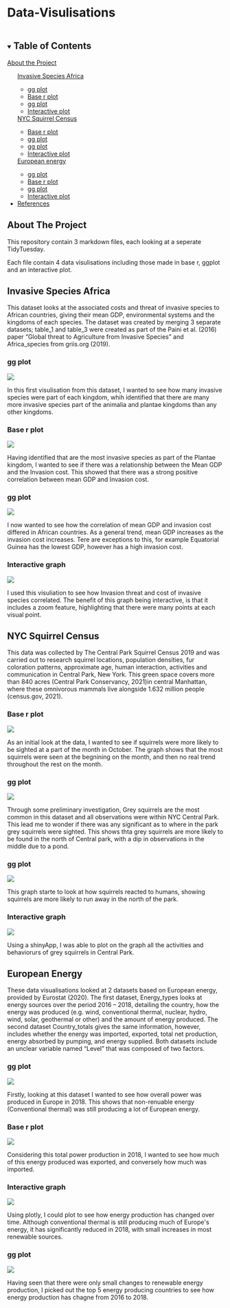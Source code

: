 # Data-Visulisations

<!-- TABLE OF CONTENTS -->
<details open="open">
  <summary><h2 style="display: inline-block">Table of Contents</h2></summary>
        <a href="#About the project">About the Project</a>
      <ul>
      <a href="#Invasive Species Africa">Invasive Species Africa</a>
      <ul>
        <li><a href="#gg plot">gg plot</a></li>
        <li><a href="#Base r plot">Base r plot</a></li>
        <li><a href="#gg plot">gg plot</a></li>
         <li><a href="#Interactive graph">Interactive plot</a></li>
      </ul>
  <a href="#NYC Squirrel Census">NYC Squirrel Census</a>
      <ul>
        <li><a href="#Base r plot">Base r plot</a></li>
        <li><a href="#gg plot">gg plot</a></li>
        <li><a href="#gg plot">gg plot</a></li>
         <li><a href="#Interactive graph">Interactive plot</a></li>
  </ul>
   <a href="#European energy">European energy</a>
      <ul>
        <li><a href="#gg plot">gg plot</a></li>
        <li><a href="#Base r plot">Base r plot</a></li>
        <li><a href="#gg plot">gg plot</a></li>
        <li><a href="#Interactive graph">Interactive plot</a></li>
    </ul>
    <li><a href="#References">References</a></li>
  </ol>
</details>


<!-- ABOUT THE PROJECT -->
## About The Project
This repository contain 3 markdown files, each looking at a seperate TidyTuesday.

Each file contain 4 data visulisations including those made in base r, ggplot and an interactive plot.

<!-- INVASIVE SPECIES AFRICA -->
## Invasive Species Africa

This dataset looks at the associated costs and threat of invasive species to African countries, giving their mean GDP, environmental systems and the kingdoms of each species. The dataset was created by merging 3 separate datasets; table_1 and table_3 were created as part of the Paini et al. (2016) paper “Global threat to Agriculture from Invasive Species” and Africa_species from griis.org (2019).

### gg plot

![](invasive_species1.jpeg)

In this first visulisation from this dataset, I wanted to see how many invasive species were part of each kingdom, whih identified that there are many more invasive species part of the animalia and plantae kingdoms than any other kingdoms.  

### Base r plot

![](invasive_species2.jpeg)

Having identified that are the most invasive species as part of the Plantae kingdom, I wanted to see if there was a relationship between the Mean GDP and the Invasion cost. This showed that there was a strong positive correlation between mean GDP and Invasion cost.
### gg plot

![](invasive_species3.jpeg)

I now wanted to see how the correlation of mean GDP and invasion cost differed in African countries. As a general trend, mean GDP increases as the invasion cost increases. Tere are exceptions to this, for example Equatorial Guinea has the lowest GDP, however has a high invasion cost.
### Interactive graph


![](species3.png)

I used this visuliation to see how Invasion threat and cost of invasive species correlated. The benefit of this graph being interactive, is that it includes a zoom feature, highlighting that there were many points at each visual point.

<!-- NYC SQUIRREL CENSUS -->

## NYC Squirrel Census

This data was collected by The Central Park Squirrel Census 2019 and was carried out to research squirrel locations, population densities, fur coloration patterns, approximate age, human interaction, activities and communication in Central Park, New York. This green space covers more than 840 acres (Central Park Conservancy, 2021)in central Manhattan, where these omnivorous mammals live alongside 1.632 million people (census.gov, 2021).


### Base r plot

![](Squirrel1.jpeg)

As an initial look at the data, I wanted to see if squirrels were more likely to be sighted at a part of the month in October. The graph shows that the most squirrels were seen at the begnining on the month, and then no real trend throughout the rest on the month.

### gg plot

![](squirrels2.jpeg) 

Through some preliminary investigation, Grey squirrels are the most common in this dataset and all observations were within NYC Central Park. This lead me to wonder if there was any significant as to where in the park grey squirrels were sighted. This shows thta grey squirrels are more likely to be found in the north of Central park, with a dip in observations in the middle due to a pond.

### gg plot

![](squirrels3.jpeg)

This graph starte to look at how squirrels reacted to humans, showing squirrels are more likely to run away in the north of the park.

### Interactive graph

![](squirrel4.png)

Using a shinyApp, I was able to plot on the graph all the activities and behaviorurs of grey squirrels in Central Park.

<!-- EUROPEAN ENERGY -->

## European Energy

These data visualisations looked at 2 datasets based on European energy, provided by Eurostat (2020). The first dataset, Energy_types looks at energy sources over the period 2016 – 2018, detailing the country, how the energy was produced (e.g. wind, conventional thermal, nuclear, hydro, wind, solar, geothermal or other) and the amount of energy produced. The second dataset Country_totals gives the same information, however, includes whether the energy was imported, exported, total net production, energy absorbed by pumping, and energy supplied. Both datasets include an unclear variable named “Level” that was composed of two factors.

### gg plot

![](europe1.jpeg)

Firstly, looking at this dataset I wanted to see how overall power was produced in Europe in 2018. This shows that non-renuable energy (Conventional thermal) was still producing a lot of European energy.
### Base r plot

![](europe2.jpeg)

Considering this total power production in 2018, I wanted to see how much of this energy produced was exported, and conversely how much was imported.

### Interactive graph

![](europe5.png)

Using plotly, I could plot to see how energy production has changed over time. Although conventional thermal is still producing much of Europe's energy, it has significantly reduced in 2018, with small increases in most renewable sources.

### gg plot

![](europe3.jpeg)

Having seen that there were only small changes to renewable energy production, I picked out the top 5 energy producing countries to see how energy production has chagne from 2016 to 2018.


